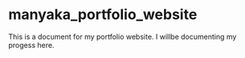 # manyaka_portfolio_website

This is a document for  my portfolio website. I willbe documenting my progess here.
